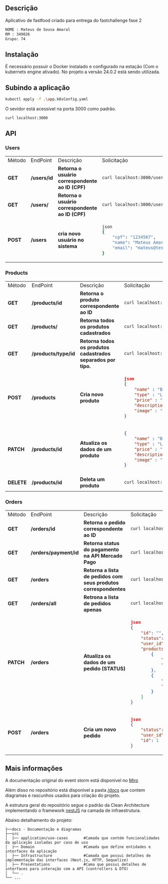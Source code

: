 ## Descrição

Aplicativo de fastfood criado para entrega do fastchallenge fase 2

```bash
NOME : Mateus de Sousa Amaral
RM : 349026
Grupo: 74
```

## Instalação
É necessário possuir o Docker instalado e configurado na estação (Com o kubernets engine ativado). No projeto a versão 24.0.2 está sendo utilizada.

## Subindo a aplicação
```bash
kubectl apply -f .\app.k8sConfig.yaml 
```

O sevidor está acessível na porta 3000 como padrão.

```bash
curl localhost:3000
```
## API

### Users
<table>
<tr>
<td> Método </td> <td> EndPoint </td> <td> Descrição </td> <td> Solicitação </td>
</tr>
<tr>
<td> <b>GET</b> </td>
<td> <b>/users/id </b> </td>
<td> <b>Retorna o usuário correspondente ao ID (CPF)</b> </td>
<td>

```bash
curl localhost:3000/users/1
```

</td>
</tr>
<tr>
<td> <b>GET</b> </td>
<td> <b>/users/ </b> </td>
<td> <b>Retorna o usuário correspondente ao ID (CPF)</b> </td>
<td>

```bash
curl localhost:3000/users
```

</td>
</tr>
<tr>
<td> <b>POST</b> </td>
<td> <b>/users </b> </td>
<td> <b>cria novo usuário no sistema</b> </td>
<td>

```bash
json
{
    "cpf": "1234567",
    "name": "Mateus Amaral",
    "email": "mateus@teste.com.br"
}
```

</td>
</tr>
</table>

### Products
<table>
<tr>
<td> Método </td> <td> EndPoint </td> <td> Descrição </td> <td> Solicitação </td>
</tr>
<tr>
<td> <b>GET</b> </td>
<td> <b>/products/id </b> </td>
<td> <b> Retorna o produto correspondente ao ID</b> </td>
<td>

```bash
curl localhost:3000/products/1
```

</td>
</tr>
<tr>
<td> <b>GET</b> </td>
<td> <b>/products/ </b> </td>
<td> <b>Retorna todos os produtos cadastrados</b> </td>
<td>

```bash
curl localhost:3000/products
```

</td>
</tr>

<tr>
<td> <b>GET</b> </td>
<td> <b>/products/type/id </b> </td>
<td> <b>Retorna todos os produtos cadastrados separados por tipo.</b> </td>

<td>

```bash
curl localhost:3000/products/type/Lanche
```

</td>
</tr>

<tr>
<td> <b>POST</b> </td>
<td> <b>/products </b> </td>
<td> <b>Cria novo produto</b> </td>
<td>


```json
json
{
    "name" : "Big Mc",
    "type" : "Lanche",
    "price" : "30.50",
    "description" : "Hamburguer de duas carnes",
    "image" : "R0lGODlhDAAMAKIFAF5LAP/zxAAAANyuAP/gaP///wAAAAAAACH5BAEAAAUALAAAAAAMAAwAAAMlWLPcGjDKFYi9lxKBOaGcF35DhWHamZUW0K4mAbiwWtuf0uxFAgA7"
}
```

</td>
</tr>

<tr>
<td> <b>PATCH</b> </td>
<td> <b>/products/id </b> </td>
<td> <b> Atualiza os dados de um produto</b> </td>
<td>

```json
{
    "name" : "Big Tasty",
    "type" : "Lanche",
    "price" : "30.70",
    "description" : "Delicioso hamburguer de duas carnes",
    "image" : "R0lGODlhDAAMAKIFAF5LAP/zxAAAANyuAP/gaP///wAAAAAAACH5BAEAAAUALAAAAAAMAAwAAAMlWLPcGjDKFYi9lxKBOaGcF35DhWHamZUW0K4mAbiwWtuf0uxFAgA7"
}
```

</td>
</tr>

<tr>
<td> <b>DELETE</b> </td>
<td> <b>/products/id </b> </td>
<td> <b> Deleta um produto</b> </td>
<td>

```bash
curl localhost:3000/products/1
```

</td>
</tr>
</table>

### Orders
<table>
<tr>
<td> Método </td> <td> EndPoint </td> <td> Descrição </td> <td> Solicitação </td>
</tr>
<tr>
<td> <b>GET</b> </td>
<td> <b>/orders/id </b> </td>
<td> <b>Retorna o pedido correspondente ao ID</b> </td>
<td>

```bash
curl localhost:3000/localhost:3000/orders/1
```

</td>
</tr>
<tr>
<td> <b>GET</b> </td>
<td> <b>/orders/payment/id </b> </td>
<td> <b>Retorna status do pagamento na API Mercado Pago</b> </td>
<td>

```bash
curl localhost:3000/user/payment/1
```

</td>
</tr>

<tr>
<td> <b>GET</b> </td>
<td> <b>/orders </b> </td>
<td> <b>Retorna a lista de pedidos com seus produtos correspondentes</b> </td>
<td>

```bash
curl localhost:3000/user/orders
```

</td>
</tr>

<tr>
<td> <b>GET</b> </td>
<td> <b>/orders/all </b> </td>
<td> <b>Retrona a lista de pedidos apenas</b> </td>
<td>

```bash
curl localhost:3000/user/orders/all
```

</td>
</tr>

<tr>
<td> <b>PATCH</b> </td>
<td> <b>/orders </b> </td>
<td> <b>Atualiza os dados de um pedido (STATUS)</b> </td>
<td>

```json
json
{
    "id": "",
    "status": "Recebido",
    "user_id": "1234567",
    "products": [
        {
            "product_id": 1,
            "quantity": 1
        },
        {
            "product_id": 2,
            "quantity": 1
        }
    ]
}
```

</td>
</tr>

<tr>
<td> <b>POST</b> </td>
<td> <b>/orders </b> </td>
<td> <b>Cria um novo pedido</b> </td>
<td>

```json
json
{
    "status": "Em Preparação",
    "user_id": "1234567",
    "id": 1
}
```

</td>
</tr>
</table>

## Mais informações
A documentação original do event storm está disponível no [Miro](https://miro.com/app/board/uXjVM93c4vE=/)

Além disso no repositório está disponível a pasta [/docs](https://github.com/Dovakjr/fase1_tech_challenge/tree/master/docs) que contem diagramas e rascunhos usados para criação do projeto.

A estrutura geral do repositório segue o padrão da Clean Architecture implementando o framework [nestJS](https://nestjs.com/) na camada de infraestrutura. 

Abaixo detalhamento do projeto:

```code
├──docs - Documentação e diagramas
├──src 
│  ├── application/use-cases       #Camada que contém funcionalidades da aplicação isoladas por caso de uso
│  ├── Domain                      #Camada que define entidades e interfaces da aplicação
│  ├── Infrastructure              #Camada que possui detalhes de implementação das interfaces (Nest.js, HTTP, Sequelize)
│  ├── Presentations               #Cama que possui detalhes de interfaces para interação com a API (controllers & DTO)
│  └── .       
└── ...     
```